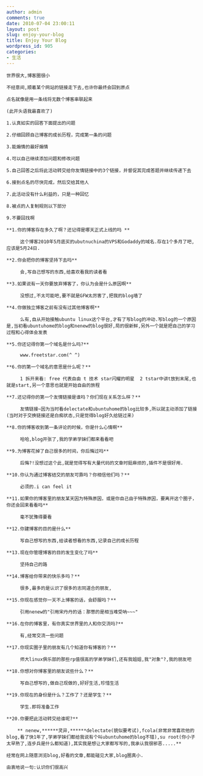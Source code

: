 ```yaml
---
author: admin
comments: true
date: 2010-07-04 23:00:11
layout: post
slug: enjoy-your-blog
title: Enjoy Your Blog
wordpress_id: 905
categories:
- 生活
---
```


	世界很大,博客圈很小

	不经意间,顺着某个网站的链接走下去,也许你最终会回到原点

	点名就像是用一条线将无数个博客串联起来

	(此开头语我最喜欢了)

	1.认真如实的回答下面提出的问题

	2.仔细回顾自己博客的成长历程，完成第一条的问题  

	3.能煽情的最好煽情  

	4.可以自己继续添加问题和修改问题  

	5.自己回答之后将此活动转交给你友情链接中的3个链接，并督促其完成答题并继续传递下去  

	6.接到点名的尽快完成，然后交给其他人  

	7.此活动没有什么利益的，只是一种回忆  

	8.被点的人复制规则以下部分  

	9.不要回找啊

	**1.你的博客存在多久了啊？还记得是哪天正式上线的吗 **

> 
	
> 
> 
		 这个博客2010年5月底买的ubutnuchina的VPS和Godaddy的域名.存在1个多月了吧,应该是5月24日.
	
> 
> 

	**2.你会把你的博客坚持下去吗**

> 
	
> 
> 
		 会,写自己想写的东西,给喜欢看我的读者看
	
> 
> 

	**3.如果说有一天你要放弃博客了，你认为会是什么原因啊**

> 
	
> 
> 
		 没想过,不太可能吧,要不就是GFW太厉害了,把我的blog墙了
	
> 
> 

	**4.你做独立博客之前有没有过其他博客啊**

> 
	
> 
> 
		 么有,自从开始接触ubuntu linux这个平台,才有了写blog的冲动.写blog的一个原因是,当初看ubuntuhome的blog和nenew的blog很好,局的很新鲜,另外一个就是把自己的学习过程和心得体会发表
	
> 
> 

	**5.你还记得你第一个域名是什么吗?**

> 
	
> 
> 
		 www.freetstar.com(^ ^)
	
> 
> 

	**6.你的第一个域名的意思是什么呢？**

> 
	
> 
> 
		 1 拆开来看: free 代表自由 t 技术 star闪耀的明星  2 tstar中讲t放到末尾,也就是start,另一个意思也就是开始自由的旅程
	
> 
> 

	**7.还记得你的第一个友情链接是谁吗？你们现在关系怎么样？**

> 
	
> 
> 
		 友情链接~因为当时看delectate和ubuntuhome的blog比较多,所以就主动添加了链接(当时对于交换链接还是白痴状态,只是觉得blog好久给链过来)
	
> 
> 

	**8.你的博客收到第一条评论的时候，你是什么心情啊**

> 
	
> 
> 
		 哈哈,blog开张了,我的学弟学妹们都来看看吧
	
> 
> 

	**9.为博客花掉了自己很多的时间，你后悔过吗**

> 
	
> 
> 
		 后悔?!没想过这个此,就是觉得写有大量代码的文章时挺麻烦的,插件不是很好用.
	
> 
> 

	**10.你认为通过博客结交的朋友可靠吗？你相信他们吗？**

> 
	
> 
> 
		 必须的.i can feel it
	
> 
> 

	**11.如果你的博客里的朋友某天因为特殊原因，或是你自己由于特殊原因，要离开这个圈子，你还会回来看看吗**

> 
	
> 
> 
		 毫不犹豫得要看
	
> 
> 

	**12.你建博客的目的是什么**

> 
	
> 
> 
		 写自己想写的东西,给读者想看的东西,记录自己的成长历程
	
> 
> 

	**13.现在你管理博客的目的发生变化了吗**

> 
	
> 
> 
		 坚持自己的路
	
> 
> 

	**14.博客给你带来的快乐多吗？**

> 
	
> 
> 
		 很多,最多的是认识了很多的志同道合的朋友,
	
> 
> 

	**15.你现在感觉你一天不上博客的话，会舒服吗？**

> 
	
> 
> 
		 引用nenew的"引用宋丹丹的话：那憋的是相当难受呐~~~"
	
> 
> 

	**16.在你的博客里，有你真实世界里的人和你交流吗?**

> 
	
> 
> 
		 有,经常交流一些问题
	
> 
> 

	**17.你现实圈子里的朋友有几个知道你有博客的？**

> 
	
> 
> 
		 师大linux俱乐部的那些rp值很高的学弟学妹们,还有我姐姐,我"对象"?,我的朋友吧
	
> 
> 

	**18.你想对你博客里的朋友说些什么？**

> 
	
> 
> 
		 写自己想写的,做自己现做的,好好生活,珍惜生活
	
> 
> 

	**19.你现在的身份是什么？工作了？还是学生？**

> 
	
> 
> 
		 学生.即将准备工作
	
> 
> 

	**20.你要把此活动转交给谁呢?**

> 
	
> 
> 
		** nenew,******灵异,******delectate(貌似要考试),fcola(非常非常喜欢他的blog,看了快1年了,学弟学妹们都给我说有个叫ubuntuhome的blog不错),su root(你小子太早熟了,连步兵是什么都知道),其实我是想让大家都写写的,我承认我很邪恶.....**
	
> 
> 
	
> 
> 
	
> 
> 

	经常在网上随意浏览blog,好看的文章,都能碰见大家,blog圈真小.

	由衷地说一句:认识你们很高兴

